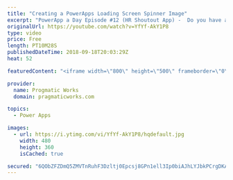 ```yaml
---
title: "Creating a PowerApps Loading Screen Spinner Image"
excerpt: "PowerApp a Day Episode #12 (HR Shoutout App) -  Do you have a PowerApps screen that's sluggish? A loading image can help with your user satisfaction. In this video, you'll learn two techniques for creating a loading spinner icon.    Power App and Power Platform Training : https://pragmaticworks.com/training/on-demand-training"
originalUrl: https://youtube.com/watch?v=YfYf-AkY1P8
type: video
price: Free
length: PT10M28S
publishedDateTime: 2018-09-18T20:03:29Z
heat: 52

featuredContent: "<iframe width=\"800\" height=\"500\" frameborder=\"0\" src=\"https://www.youtube.com/embed/YfYf-AkY1P8\" allow=\"accelerometer; autoplay; encrypted-media; gyroscope; picture-in-picture\" allowfullscreen></iframe>"

provider:
  name: Progmatic Works
  domain: pragmaticworks.com

topics:
  - Power Apps

images:
  - url: https://i.ytimg.com/vi/YfYf-AkY1P8/hqdefault.jpg
    width: 480
    height: 360
    isCached: true

secured: "6QObZFZDmQ5ZMVTnRuhF3Dzltj0Epcsj8GPn1ell3Ip0biAJhLYJbkPCrgDKAGN84JOQRrp8gnOvQuZJ3r6mtVVli6YG/S2OwZTL+DnMV8S7PaV8AAjBFe/zxituc81ogyb2cNjp5RMgJydTa3geZE2RuNQIXr5PthUDs4+FEkduk7i+JNr6d8r+jUgU8KMCUO0TG/9vd8slJuION2RcwrNxfufTC2ilw3RkSKuwaYRR4uDqrKX+tr95+f9oYgW1LKxz70wnNvZMD4MWm/WLYbhDiMf/b0/180Yq77YBxc19xDNvIbBFKNvXvBR+bs3i0Kx9URlLVnZzVarw5tzXxEWdnj0zDYxr/zzJUuIReFt//tYE/RVnRhJ4naE8KstpQxC31CQ6x/9DfEnDlg+fKTKTeYkNI3TBr3gfwnczXgI=;jX74Vq9/GgSxoHn6dNEjeQ=="
---
```


